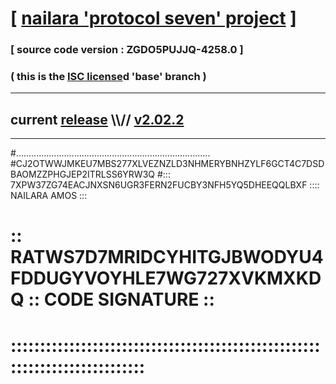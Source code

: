 
# [ [nailara 'protocol seven' project](http://nailara.network/) ]

### [ source code version : ZGDO5PUJJQ-4258.0 ]

### ( this is the [ISC license](license)d 'base' branch )
---
## current [release](https://github.com/nailara-technologies/protocol-7/releases) \\\\// [v2.02.2](https://github.com/nailara-technologies/protocol-7/releases/tag/v2.02.2)
---

#.............................................................................
#CJ2OTWWJMKEU7MBS277XLVEZNZLD3NHMERYBNHZYLF6GCT4C7DSDBAOMZZPHGJEP2ITRLSS6YRW3Q
#::: 7XPW37ZG74EACJNXSN6UGR3FERN2FUCBY3NFH5YQ5DHEEQQLBXF :::: NAILARA AMOS :::
# :: RATWS7D7MRIDCYHITGJBWODYU4FDDUGYVOYHLE7WG727XVKMXKDQ :: CODE SIGNATURE ::
# ::::::::::::::::::::::::::::::::::::::::::::::::::::::::::::::::::::::::::::
